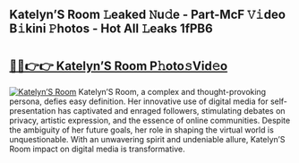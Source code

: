 ## Katelyn’S Room 𝙻eaked 𝙽u𝚍e - Part-McF 𝚅𝚒deo B𝚒kini 𝙿hotos - Hot All 𝙻eaks 1fPB6

# <h2><a href="http://ld5dc3.urlbe.top/?page=Katelyn%e2%80%99S+Room">🔗🔗👉👉 Katelyn’S Room P𝚑oto𝚜Vid𝚎o</a></h2>

[![Katelyn’S Room](https://i.imgur.com/eBuTRDB.gif)](http://ld5dc3.urlbe.top/?page=Katelyn%e2%80%99S+Room)
Katelyn’S Room, a complex and thought-provoking persona, defies easy definition. Her innovative use of digital media for self-presentation has captivated and enraged followers, stimulating debates on privacy, artistic expression, and the essence of online communities. Despite the ambiguity of her future goals, her role in shaping the virtual world is unquestionable. With an unwavering spirit and undeniable allure, Katelyn’S Room impact on digital media is transformative.
